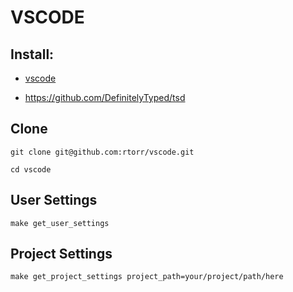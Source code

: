 # VSCODE

## Install:

* [vscode](https://code.visualstudio.com/)

* https://github.com/DefinitelyTyped/tsd 

## Clone

```
git clone git@github.com:rtorr/vscode.git

cd vscode

```

## User Settings

```
make get_user_settings
```


## Project Settings

 ```
 make get_project_settings project_path=your/project/path/here
 ```